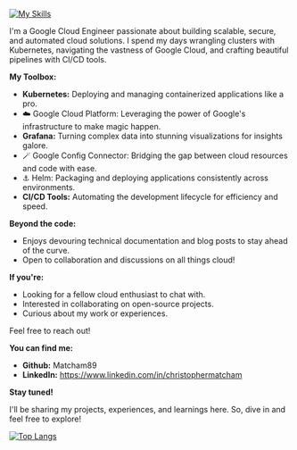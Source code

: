 
[![My Skills](https://skillicons.dev/icons?i=bash,gcp,git,grafana,kubernetes,terraform,vscode)](https://skillicons.dev)


I'm a Google Cloud Engineer passionate about building scalable, secure, and automated cloud solutions. I spend my days wrangling clusters with Kubernetes, navigating the vastness of Google Cloud, and crafting beautiful pipelines with CI/CD tools.


**My Toolbox:**

* **Kubernetes:** Deploying and managing containerized applications like a pro.
* ☁️ Google Cloud Platform: Leveraging the power of Google's infrastructure to make magic happen.
* **Grafana:** Turning complex data into stunning visualizations for insights galore.
* 🪄 Google Config Connector: Bridging the gap between cloud resources and code with ease.
* ⚓️ Helm: Packaging and deploying applications consistently across environments.
* **CI/CD Tools:** Automating the development lifecycle for efficiency and speed.

**Beyond the code:**

* Enjoys devouring technical documentation and blog posts to stay ahead of the curve.
* Open to collaboration and discussions on all things cloud!

**If you're:**

* Looking for a fellow cloud enthusiast to chat with.
* Interested in collaborating on open-source projects.
* Curious about my work or experiences.

Feel free to reach out!

**You can find me:**

* **Github:** Matcham89
* **LinkedIn:** https://www.linkedin.com/in/christophermatcham

**Stay tuned!**

I'll be sharing my projects, experiences, and learnings here. So, dive in and feel free to explore!


[![Top Langs](https://github-readme-stats.vercel.app/api/top-langs/?username=Matcham89&theme=dark)](https://github.com/Matcham89/github-readme-stats)

